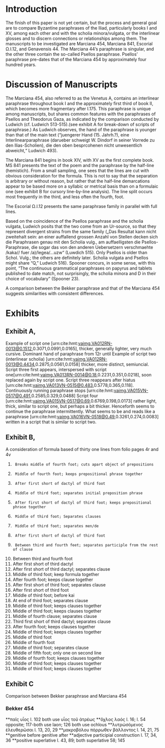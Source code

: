 # Introduction
The finish of this paper is not yet certain, but the process and general goal are to compare Byzantine paraphrases of the Iliad, particularly books I and XV, among each other and with the scholia minora/vulgata, or the interlinear glosses and to discern connections or relationships among them. The manuscripts to be investigated are Marciana 454, Marciana 841, Escorial Ω.I.12, and Genavensis 44. The Marciana 44’s paraphrase is singular, and the other three contain the so-called Psellos paraphrase. Psellos’ paraphrase pre-dates that of the Marciana 454 by approximately four hundred years. 
# Discussion of Manuscripts	
The Marciana 454, also referred to as the Venetus A, contains an interlinear paraphrase throughout book I and the approximately first third of book II, which becomes more fragmentary after I.175. This paraphrase is unique among manuscripts, but shares common features with the paraphrases of Psellos and Theodorus Gaza, as indicated by the comparison conducted by Ludwich (cf. Ludwich 513-515).(see exhibit A for break-down of scripts of paraphrase.) As Ludwich observes, the hand of the paraphrase is younger than that of the main text (“juengerer Hand (15. Jahrh.?), eine Interlinearparaphrase (darueber schweigt W. Dindorf in seiner Vorrede zu den Ilias-Scholien), die den oben besprcohenen nicht unwesentlich abweicht,“ Ludwich 493).

The Marciana 841 begins in book XIV, with XV as the first complete book. MS 841 presents the text of the poem and the paraphrase by the half-line (hemistich). From a small sampling, one sees that the lines are cut with obvious consideration for the formula. This is not to say that the separation is arbitrary or without reason, but rather that the half-line demarcations appear to be based more on a syllabic or metrical basis than on a formulaic one (see exhibit B for cursory line-by-line analysis). The line split occurs most frequently in the third, and less often the fourth, foot.  
	
The Escorial Ω.I.12 presents the same paraphrase family in parallel with full lines. 
	
Based on the coincidence of the Psellos paraphrase and the scholia vulgata, Ludwich posits that the two come from an Ur-source, so that they represent divergent strains from the same family („Das Resultat kann nicht zweitehalt sein: an einer auffallend grossen Anzahl von Stellen decken sich die Paraphrasen genau mit den Scholia vulg., am auffaelligsten die Psellos-Paraphrase, die sogar das von den anderen Uebersetzern verschmaehte /kaka// fuer /a)/legea/...uzw“ (Luwdich 515). Only Psellos is older than Schol. Vulg.; the others are definitely later. Scholia vulgata and Psellos might share “Q,” Ludwich 516). Spooner concurs, in some sense, with this point, “The continuous grammatical paraphrases on papyrus and tablets published to date match, not surprisingly, the scholia minora and D in their choice of vocabulary” (Spooner 23).

A comparison between the Bekker paraphrase and that of the Marciana 454 suggests similarities with consistent differences. 

# Exhibits
## Exhibit A,
Example of script one [urn:cite:hmt:vaimg.VA012RN-0013@0.1512,0.3071,0.0991,0.0165], thicker, generally lighter, very much cursive. Dominant hand of paraphrase from 12r until 
Example of script two (interlinear scholia) [urn:cite:hmt:vaimg.VA012RN-0013@0.4434,0.2875,0.0561,0.0158] thicker, more distinct, semiuncial.
Script three first appears, interspersed with script one[urn:cite:hmt:vaimg.VA013RN-0014@0.18,0.2231,0.351,0.0218], soon replaced again by script one.
Script three reappears after hiatus [urn:cite:hmt:vaimg.VA013VN-0515@0.483,0.5778,0.365,0.118].
Continuously running paraphrase stops [urn:cite:hmt:vaimg.VA015VN-0517@0.491,0.2585,0.329,0.0488]
Script four [urn:cite:hmt:vaimg.VA015VN-0517@0.69,0.6769,0.198,0.0173] rather light, thick, similar to script one, but perhaps a bit thicker. Henceforth seems to continue the paraphrase intermittently. 
What seems to be and reads like a paraphrase [urn:cite:hmt:vaimg.VA016VN-0518@0.49,0.3261,0.274,0.0083] written in a script that is similar to script two.
## Exhibit B,
A consideration of formula based of thirty one lines from folio pages 4r and 4v
1.  	Breaks middle of fourth foot; cuts apart object of prepositions
2.  	Middle of fourth foot; keeps prepositional phrase together
3.  	After first short of dactyl of third foot
4.  	Middle of third foot; separates initial preposition phrase
5.  	After first short of dactyl of third foot; keeps prepositional phrase together
6.  	Middle of third foot; Separates clauses
7.  	Middle of third foot; separates men/de
8.  	After first short of dactyl of third foot
9.  	Between third and fourth feet; separates participle from the rest of clause
10.  Between third and fourth foot
11.  After first short of third dactyl
12.  After first short of third dactyl; separates clause
13.  Middle of third foot; keep formula together
14.  After fourth foot; keeps clause together
15.  After first short of third foot; separates clause
16.  After first short of third foot
17.  Middle of third foot; before kai
18.  At end of third foot; separates clause
19.  Middle of third foot; keeps clauses together
20.  Middle of third foot; keeps clauses together
21.  Middle of fourth clause; separates clause
22.  Third first short of third dactyl; separates clause
23.  After fourth foot; keeps clauses together
24.  Middle of third foot; keeps clauses together
25.  Middle of third foot
26.  Middle of fourth foot
27.  Middle of third foot; separates clause
28.  Middle of fifth foot; only one on second line
29.  Middle of fourth foot; keeps clauses together
30.  Middle of third foot; keeps clauses together
31.  Middle of third foot; keeps clauses together

## Exhibit C
Comparison between Bekker paraphrase and Marciana 454
### Bekker			454
  **παῖς			υἷος  l. 102 both use υἷος  τοῦ ἀτρέως
  **ὄχλος			λαός l. 16; l. 54 opposite; 117-both use laon; 126 both use ochlous
  **λυτρώσόμενος 		ἐλευθερῶσαι l. 13, 20, 29
  **μακροβόλου		πόρρωθεν βάλλοντος l. 14, 21, 75
  **genitive before		genitive after
  **adjective			participial construction l. 17, 34, 36
  **positive			superlative l. 43, 89; both superlative 58; 145
